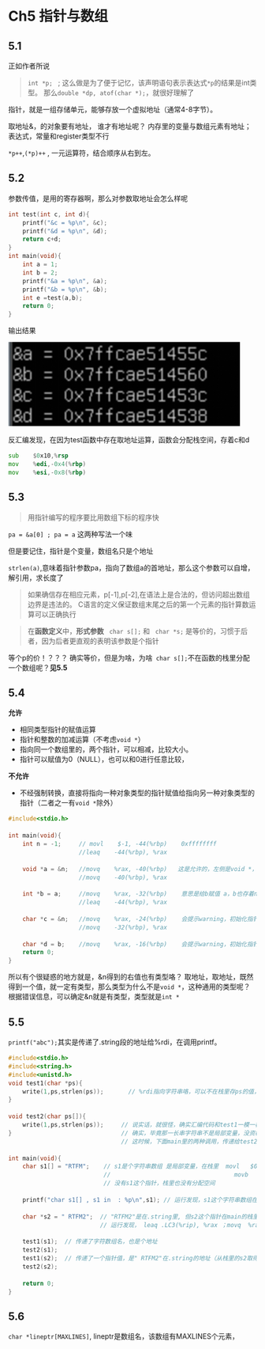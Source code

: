# Ch5 指针与数组

## 5.1

正如作者所说
> `int *p; ` ; 这么做是为了便于记忆，该声明语句表示表达式`*p`的结果是int类型。
那么`double *dp, atof(char *);`，就很好理解了

指针，就是一组存储单元，能够存放一个虚拟地址（通常4-8字节）。

取地址&，的对象要有地址，
谁才有地址呢？ 内存里的变量与数组元素有地址；表达式，常量和register类型不行

`*p++`,`(*p)++` , 一元运算符，结合顺序从右到左。



## 5.2

参数传值，是用的寄存器啊，那么对参数取地址会怎么样呢
```C
int test(int c, int d){
    printf("&c = %p\n", &c);
    printf("&d = %p\n", &d);
    return c+d;
}
int main(void){
    int a = 1;
    int b = 2;
    printf("&a = %p\n", &a);
    printf("&b = %p\n", &b);
    int e =test(a,b);
    return 0;
}
```
输出结果

![p1](picture/p1.png)

反汇编发现，在因为test函数中存在取地址运算，函数会分配栈空间，存着c和d
```asm
sub    $0x10,%rsp
mov    %edi,-0x4(%rbp)
mov    %esi,-0x8(%rbp)
```

## 5.3

> 用指针编写的程序要比用数组下标的程序快

`pa = &a[0] ; pa = a` 这两种写法一个味

但是要记住，指针是个变量，数组名只是个地址

`strlen(a)`,意味着指针参数pa，指向了数组a的首地址，那么这个参数可以自增，解引用，求长度了
> 如果确信存在相应元素，p[-1],p[-2],在语法上是合法的，但访问超出数组边界是违法的。
> C语言的定义保证数组末尾之后的第一个元素的指针算数运算可以正确执行

> 在**函数定义**中，**形式参数** 
>` char s[];`
>和
>` char *s;`
>是等价的，习惯于后者，因为后者更直观的表明该参数是个指针

等个p的价！？？？
确实等价，但是为啥，为啥` char s[];`不在函数的栈里分配一个数组呢？**见5.5**

## 5.4

**允许**
* 相同类型指针的赋值运算
* 指针和整数的加减运算（不考虑`void *`）
* 指向同一个数组里的，两个指针，可以相减，比较大小。
* 指针可以赋值为0（NULL），也可以和0进行任意比较，

**不允许**
* 不经强制转换，直接将指向一种对象类型的指针赋值给指向另一种对象类型的指针（二者之一有`void *`除外）

```C
#include<stdio.h>

int main(void){
    int n = -1;     // movl    $-1, -44(%rbp)    0xffffffff
                    //leaq    -44(%rbp), %rax  

    void *a = &n;   //movq    %rax, -40(%rbp)   这是允许的，左侧是void *，即a指向b，a存着b的地址
                    //movq    -40(%rbp), %rax

    int *b = a;     //movq    %rax, -32(%rbp)    意思是给b赋值 a，b也存着n的地址，二者指向同一地址咯，右侧的类型是void *，也允许
                    //leaq    -44(%rbp), %rax

    char *c = &n;   //movq    %rax, -24(%rbp)    会提示warning，初始化指针类型不匹配
                    //movq    -32(%rbp), %rax

    char *d = b;    //movq    %rax, -16(%rbp)    会提示warning，初始化指针类型不匹配
    return 0;
}
```

所以有个很疑惑的地方就是，&n得到的右值也有类型咯？
取地址，取地址，既然得到一个值，就一定有类型，那么类型为什么不是`void *`，这种通用的类型呢？
根据错误信息，可以确定&n就是有类型，类型就是`int *`

## 5.5

`printf("abc");`其实是传递了.string段的地址给%rdi，在调用printf。

```C
#include<stdio.h>
#include<string.h>
#include<unistd.h>
void test1(char *ps){
    write(1,ps,strlen(ps));       // %rdi指向字符串咯，可以不在栈里存ps的值，总归栈里没有字符串
}

void test2(char ps[]){
    write(1,ps,strlen(ps));     // 说实话，就很怪，确实汇编代码和test1一模一样，应该是等价的
}                               // 确实，毕竟那一长串字符串不是局部变量，没资格放在栈里
                                // 这时候，下面main里的两种调用，传递给test2，指针或者.string的地址，也没区别

int main(void){
    char s1[] = "RTFM";    // s1是个字符串数组 是局部变量，在栈里  movl   $0x4d465452,-0xd(%rbp)
                           //                                   movb   $0x0,-0x9(%rbp)
                           // 没有s1这个指针，栈里也没有分配空间

    printf("char s1[] , s1 in  : %p\n",s1); // 运行发现，s1这个字符串数组在栈里，高位置0x7fxxxxxx；

    char *s2 = " RTFM2";  // "RTFM2"是在.string里, 但s2这个指针在main的栈里,把地址存在里面
                          // 运行发现， leaq .LC3(%rip), %rax ；movq  %rax, -24(%rbp)

    test1(s1);  // 传递了字符数组名，也是个地址
    test2(s1);
    test1(s2);  // 传递了一个指针值，是" RTFM2"在.string的地址（从栈里的s2取得）
    test2(s2);
    
    return 0;
}
```

## 5.6

`char *lineptr[MAXLINES]`,
lineptr是数组名，该数组有MAXLINES个元素，